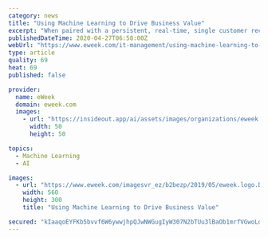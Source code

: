 ```yaml
---
category: news
title: "Using Machine Learning to Drive Business Value"
excerpt: "When paired with a persistent, real-time, single customer record, AI and automated machine learning platforms can be utilized to meet those business goals, increase revenue and fundamentally change the way brands communication with customers."
publishedDateTime: 2020-04-27T06:58:00Z
webUrl: "https://www.eweek.com/it-management/using-machine-learning-to-drive-business-value"
type: article
quality: 69
heat: 69
published: false

provider:
  name: eWeek
  domain: eweek.com
  images:
    - url: "https://insideout.app/ai/assets/images/organizations/eweek.com-50x50.jpg"
      width: 50
      height: 50

topics:
  - Machine Learning
  - AI

images:
  - url: "https://www.eweek.com/imagesvr_ez/b2bezp/2019/05/eweek.logo.DataPoints-UPDATE_1.jpg?alias=social_image"
    width: 560
    height: 300
    title: "Using Machine Learning to Drive Business Value"

secured: "kIaaqoEYFKb5bvvf6W6ywwjhpQJwNWGugIyW307N2bTUu3lBaOb1mrfVGwoLddgILzwdm/Rn7s8UJw/amynmbwxvjn1Tj3mB/at/CUG8sdOScxJA6IBYEbGBycL/vr76jBKtVt9Qv961KgN8jaByg4M6e2tBm6SZLum0C5AKesIvwN4boaSBtJAakbtiW9nPm5MmsiyhPPsG7lSgPM7P9ZngfvhjoNVIl0daKckqVrCD2mysCqzAFRtvwFfQRh1+de6OCX85SuD9cH8p7ZvG/iBT9wOlXj/jDw2D+6l8L1AuEIcSI29YZdQsppCogb/c;D/P+EVaQoI+0isHvNflAcg=="
---
```


